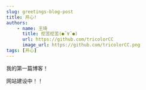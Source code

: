 ```yaml
---
slug: greetings-blog-post
title: 开心!
authors:
    - name: 王琦
      title: 挖苦挖苦(●ˇ∀ˇ●)
      url: https://github.com/tricolorCC
      image_url: https://github.com/tricolorCC.png
tags: [开心]
---
```

我的第一篇博客！

网站建设中！！